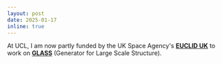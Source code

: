 ```yaml
---
layout: post
date: 2025-01-17
inline: true
---
```


At UCL, I am now partly funded by the UK Space Agency's **[EUCLID UK](https://eucliduk.net)** to work on **[GLASS](https://glass.readthedocs.io/stable/)** (Generator for Large Scale Structure).
